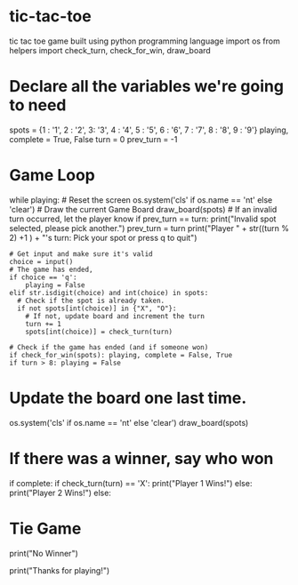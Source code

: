 # tic-tac-toe
tic tac toe game built using python programming language
import os
from helpers import check_turn, check_for_win, draw_board

# Declare all the variables we're going to need
spots = {1 : '1', 2 : '2', 3: '3', 4 : '4', 5 : '5', 
         6 : '6', 7 : '7',  8 : '8', 9 : '9'}
playing, complete = True, False
turn = 0
prev_turn = -1
# Game Loop
while playing:
    # Reset the screen
    os.system('cls' if os.name == 'nt' else 'clear')
    # Draw the current Game Board
    draw_board(spots)
    # If an invalid turn occurred, let the player know
    if prev_turn == turn:
      print("Invalid spot selected, please pick another.")
    prev_turn = turn
    print("Player " + str((turn % 2) +1 ) + "'s turn: Pick your spot or press q to quit")
    
    # Get input and make sure it's valid
    choice = input()
    # The game has ended, 
    if choice == 'q':
        playing = False
    elif str.isdigit(choice) and int(choice) in spots:
      # Check if the spot is already taken.
      if not spots[int(choice)] in {"X", "O"}:
        # If not, update board and increment the turn
        turn += 1
        spots[int(choice)] = check_turn(turn)
      
    # Check if the game has ended (and if someone won)
    if check_for_win(spots): playing, complete = False, True
    if turn > 8: playing = False
    
# Update the board one last time. 
os.system('cls' if os.name == 'nt' else 'clear')
draw_board(spots)
# If there was a winner, say who won
if complete:
  if check_turn(turn) == 'X': print("Player 1 Wins!")
  else: print("Player 2 Wins!")
else: 
  # Tie Game
  print("No Winner")
  
print("Thanks for playing!") 